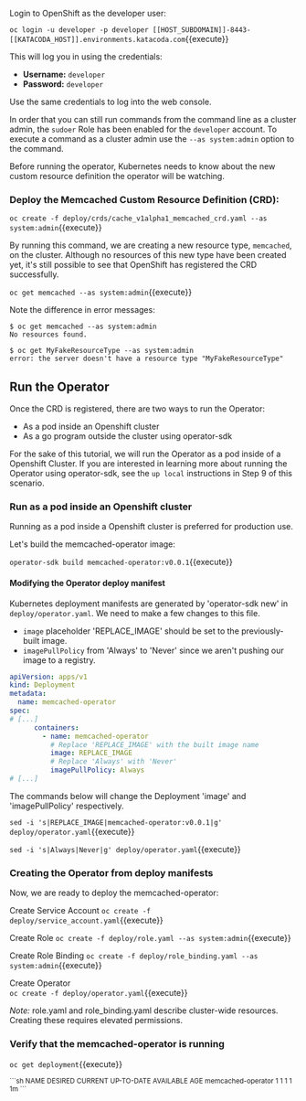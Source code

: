Login to OpenShift as the developer user:

`oc login -u developer -p developer [[HOST_SUBDOMAIN]]-8443-[[KATACODA_HOST]].environments.katacoda.com`{{execute}}

This will log you in using the credentials:

* **Username:** ``developer``
* **Password:** ``developer``

Use the same credentials to log into the web console.

In order that you can still run commands from the command line as a cluster
admin, the ``sudoer`` Role has been enabled for the ``developer`` account.
To execute a command as a cluster admin use the ``--as system:admin`` option
to the command.

Before running the operator, Kubernetes needs to know about the new custom
resource definition the operator will be watching.

### Deploy the Memcached Custom Resource Definition (CRD):

`oc create -f deploy/crds/cache_v1alpha1_memcached_crd.yaml --as system:admin`{{execute}}

By running this command, we are creating a new resource type, `memcached`, on the cluster. Although no resources of this new type have been created yet, it's still possible to see that OpenShift has registered the CRD successfully.

`oc get memcached --as system:admin`{{execute}}

Note the difference in error messages:

```
$ oc get memcached --as system:admin
No resources found.

$ oc get MyFakeResourceType --as system:admin
error: the server doesn't have a resource type "MyFakeResourceType"
```

## Run the Operator

Once the CRD is registered, there are two ways to run the Operator:

* As a pod inside an Openshift cluster
* As a go program outside the cluster using operator-sdk

For the sake of this tutorial, we will run the Operator as a pod inside of a
Openshift Cluster. If you are interested in learning more about running the
Operator using operator-sdk, see the `up local` instructions in Step 9 of this scenario.

### Run as a pod inside an Openshift cluster

Running as a pod inside a Openshift cluster is preferred for production use.

Let's build the memcached-operator image:

`operator-sdk build memcached-operator:v0.0.1`{{execute}}

#### Modifying the Operator deploy manifest
Kubernetes deployment manifests are generated by 'operator-sdk new' in `deploy/operator.yaml`. We need to make a few changes to this file.

 - `image` placeholder 'REPLACE_IMAGE' should be set to the previously-built image.
 - `imagePullPolicy` from 'Always' to 'Never' since we aren't pushing our image to a registry.

```yaml
apiVersion: apps/v1
kind: Deployment
metadata:
  name: memcached-operator
spec:
# [...]
      containers:
        - name: memcached-operator
          # Replace 'REPLACE_IMAGE' with the built image name
          image: REPLACE_IMAGE
          # Replace 'Always' with 'Never'
          imagePullPolicy: Always
# [...]
```

The commands below will change the Deployment 'image' and 'imagePullPolicy' respectively.

`sed -i 's|REPLACE_IMAGE|memcached-operator:v0.0.1|g' deploy/operator.yaml`{{execute}}

`sed -i 's|Always|Never|g' deploy/operator.yaml`{{execute}}

### Creating the Operator from deploy manifests
Now, we are ready to deploy the memcached-operator:

Create Service Account
`oc create -f deploy/service_account.yaml`{{execute}}

Create Role
`oc create -f deploy/role.yaml --as system:admin`{{execute}}

Create Role Binding
`oc create -f deploy/role_binding.yaml --as system:admin`{{execute}}

Create Operator<br>
`oc create -f deploy/operator.yaml`{{execute}}

*Note:* role.yaml and role_binding.yaml describe cluster-wide
resources. Creating these requires elevated permissions.



### Verify that the memcached-operator is running

`oc get deployment`{{execute}}

<small>
```sh
NAME                DESIRED CURRENT UP-TO-DATE AVAILABLE AGE
memcached-operator  1       1       1          1         1m
```
</small>
